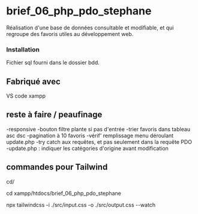 # brief_06_php_pdo_stephane
Réalisation d'une base de données consultable et modifiable, et qui regroupe des favoris utiles au développement web.

### Installation

Fichier sql fourni dans le dossier bdd.

## Fabriqué avec

VS code
xampp

## reste à faire / peaufinage

-responsive
-bouton filtre plante si pas d'entrée
-trier favoris dans tableau asc dsc
-pagination à 10 favoris
-vérif' remplissage menu déroulant update.php
-try catch aux requêtes, et pas seulement dans la requête PDO
-update.php : indiquer les catégories d'origine avant modification

## commandes pour Tailwind

cd/

cd xampp/htdocs/brief_06_php_pdo_stephane

npx tailwindcss -i ./src/input.css -o ./src/output.css --watch





